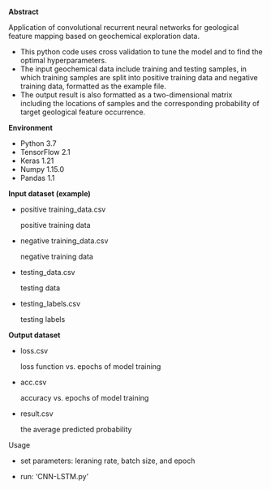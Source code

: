 **Abstract**

Application of convolutional recurrent neural networks for geological feature mapping based on geochemical exploration data.

-   This python code uses cross validation to tune the model and to find the optimal hyperparameters.
-   The input geochemical data include training and testing samples, in which training samples are split into positive training data and negative training data, formatted as the example file.
-   The output result is also formatted as a two-dimensional matrix including the locations of samples and the corresponding probability of target geological feature occurrence.

**Environment**

-   Python 3.7
-   TensorFlow 2.1
-   Keras 1.21
-   Numpy 1.15.0
-   Pandas 1.1

**Input dataset (example)**

-   positive training_data.csv

    positive training data

-   negative training_data.csv

    negative training data

-   testing_data.csv

    testing data

-   testing_labels.csv

    testing labels

**Output dataset**

-   loss.csv

    loss function vs. epochs of model training

-   acc.csv

    accuracy vs. epochs of model training

-   result.csv

    the average predicted probability

Usage

-   set parameters: leraning rate, batch size, and epoch

-   run: ‘CNN-LSTM.py’
